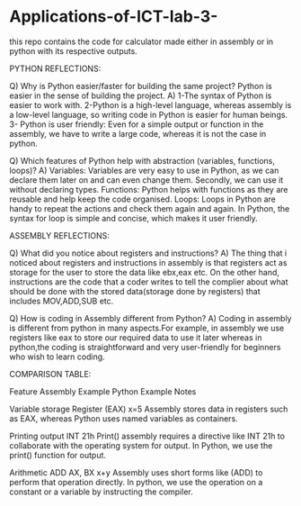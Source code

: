 # Applications-of-ICT-lab-3-
this repo contains the code for calculator made either in assembly or in python with its respective outputs.

PYTHON REFLECTIONS:

Q) Why is Python easier/faster for building the same project? Python is easier in the sense of building the project.
A) 1-The syntax of Python is easier to work with. 
2-Python is a high-level language, whereas assembly is a low-level language, so writing code in Python is easier for human beings. 
3- Python is user friendly:  Even for a simple output or function in the assembly, we have to write a large code, whereas it is not the case in python.

Q) Which features of Python help with abstraction (variables, functions, loops)?                                              A) Variables: Variables are very easy to use in Python, as we can declare them later on and can even change them. Secondly, we can use it without declaring types.                                                                                    Functions: Python helps with functions as they are reusable and help keep the code organised.                                 Loops: Loops in Python are handy to repeat the actions and check them again and again. In Python, the syntax for loop is simple and concise, which makes it user friendly.


ASSEMBLY REFLECTIONS:

Q) What did you notice about registers and instructions?
A) The thing that i noticed about registers and instructions in assembly is that registers act as storage for the user to store the data like ebx,eax etc. On the other hand, instructions are the code that a coder writes to tell the complier about what should be done with the stored data(storage done by registers) that includes MOV,ADD,SUB etc.

Q) How is coding in Assembly different from Python?
A) Coding in assembly is different from python in many aspects.For example, in assembly we use registers like eax to store our required data to use it later whereas in python,the coding is straightforward and very user-friendly for beginners who wish to learn coding. 

COMPARISON TABLE:

Feature                  Assembly Example	              Python Example	                      Notes

Variable storage 	       Register (EAX)	                    x=5 	              Assembly stores data in registers                                                                                             such as EAX, whereas Python uses named                                                                                        variables as containers.

Printing output	          INT 21h                          Print()	            assembly requires a directive like INT 21h to                                                                                 collaborate with the operating system for                                                                                     output. In Python, we use the print()                                                                                         function for output.

Arithmetic	             ADD AX, BX	                        x+y	                Assembly uses short forms like (ADD) to                                                                                       perform that operation directly. In python,                                                                                   we use the operation on a constant or a                                                                                       variable by instructing the compiler.


		

			








